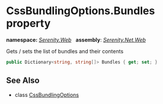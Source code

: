 # CssBundlingOptions.Bundles property
**namespace:** *[Serenity.Web](../../README.md#serenity.web-namespace)*   **assembly**: *[Serenity.Net.Web](../../README.md)*

Gets / sets the list of bundles and their contents

```csharp
public Dictionary<string, string[]> Bundles { get; set; }
```

## See Also

* class [CssBundlingOptions](../CssBundlingOptions.md)